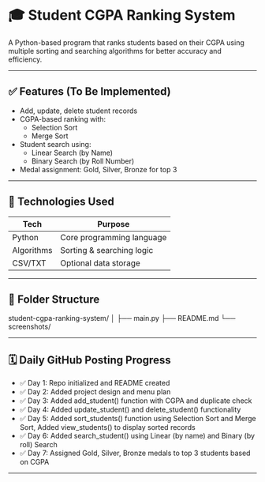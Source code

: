 # 🎓 Student CGPA Ranking System

A Python-based program that ranks students based on their CGPA using multiple sorting and searching algorithms for better accuracy and efficiency.

---

## ✅ Features (To Be Implemented)

- Add, update, delete student records
- CGPA-based ranking with:
  - Selection Sort
  - Merge Sort
- Student search using:
  - Linear Search (by Name)
  - Binary Search (by Roll Number)
- Medal assignment: Gold, Silver, Bronze for top 3

---

## 🧰 Technologies Used

| Tech       | Purpose                       |
|------------|-------------------------------|
| Python     | Core programming language     |
| Algorithms | Sorting & searching logic     |
| CSV/TXT    | Optional data storage         |

---

## 📁 Folder Structure

student-cgpa-ranking-system/
│
├── main.py
├── README.md
└── screenshots/


---

## 🗓️ Daily GitHub Posting Progress

- ✅ Day 1: Repo initialized and README created
- ✅ Day 2: Added project design and menu plan
- ✅ Day 3: Added add_student() function with CGPA and duplicate check
- ✅ Day 4: Added update_student() and delete_student() functionality
- ✅ Day 5: Added sort_students() function using Selection Sort and Merge Sort, Added view_students() to display sorted records
- ✅ Day 6: Added search_student() using Linear (by name) and Binary (by roll) Search
- ✅ Day 7: Assigned Gold, Silver, Bronze medals to top 3 students based on CGPA

---

